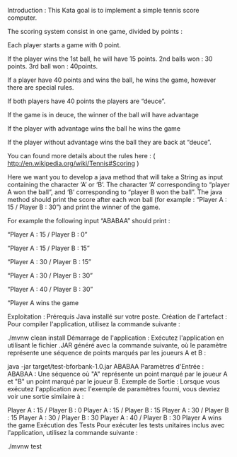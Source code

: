 Introduction :
This Kata goal is to implement a simple tennis score computer.

The scoring system consist in one game, divided by points :

Each player starts a game with 0 point.

If the player wins the 1st ball, he will have 15 points. 2nd balls won : 30 points. 3rd ball won : 40points.

If a player have 40 points and wins the ball, he wins the game, however there are special rules.

If both players have 40 points the players are “deuce”.

If the game is in deuce, the winner of the ball will have advantage

If the player with advantage wins the ball he wins the game

If the player without advantage wins the ball they are back at “deuce”.

You can found more details about the rules here : ( http://en.wikipedia.org/wiki/Tennis#Scoring )

Here we want you to develop a java method that will take a String as input containing the character ‘A’ or ‘B’. The character ‘A’ corresponding to “player A won the ball”, and ‘B’ corresponding to “player B won the ball”. The java method should print the score after each won ball (for example : “Player A : 15 / Player B : 30”) and print the winner of the game.

For example the following input “ABABAA” should print :

“Player A : 15 / Player B : 0”

“Player A : 15 / Player B : 15”

“Player A : 30 / Player B : 15”

“Player A : 30 / Player B : 30”

“Player A : 40 / Player B : 30”

“Player A wins the game

Exploitation :
Prérequis
Java installé sur votre poste.
Création de l'artefact :
Pour compiler l'application, utilisez la commande suivante :

./mvnw clean install
Démarrage de l'application :
Exécutez l'application en utilisant le fichier .JAR généré avec la commande suivante, où le paramètre représente une séquence de points marqués par les joueurs A et B :

java -jar target/test-bforbank-1.0.jar ABABAA
Paramètres d'Entrée :
ABABAA : Une séquence où "A" représente un point marqué par le joueur A et "B" un point marqué par le joueur B.
Exemple de Sortie :
Lorsque vous exécutez l'application avec l'exemple de paramètres fourni, vous devriez voir une sortie similaire à :

Player A : 15 / Player B : 0
Player A : 15 / Player B : 15
Player A : 30 / Player B : 15
Player A : 30 / Player B : 30
Player A : 40 / Player B : 30
Player A wins the game
Exécution des Tests
Pour exécuter les tests unitaires inclus avec l'application, utilisez la commande suivante :

./mvnw test
